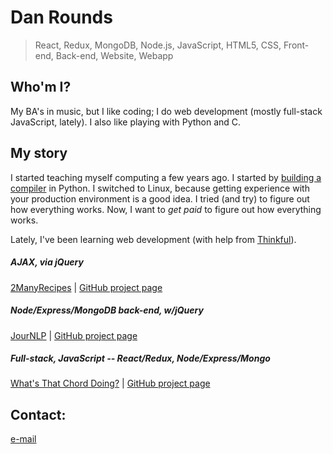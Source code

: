 # Dan Rounds

> React, Redux, MongoDB, Node.js, JavaScript, HTML5, CSS, Front-end, Back-end, Website, Webapp

## Who'm I?
My BA's in music, but I like coding; I do web development (mostly full-stack
JavaScript, lately). I also like playing with Python and C.

## My story
I started teaching myself computing a few years ago. I started by
[building a compiler](https://github.com/danrounds/Jack-Compiler/) in Python. I switched to
Linux, because getting experience with your production environment is a good
idea. I tried (and try) to figure out how everything works. Now, I want to _get
paid_ to figure out how everything works.

Lately, I've been learning web development (with help from [Thinkful](https://www.thinkful.com/)).

##### AJAX, via jQuery
[2ManyRecipes](https://danrounds.github.io/2ManyRecipes/) |
[GitHub project page](https://github.com/danrounds/2ManyRecipes/)

##### Node/Express/MongoDB back-end, w/jQuery
[JourNLP](https://jour-nlp.herokuapp.com) |
[GitHub project page](https://github.com/danrounds/JourNLP)

##### Full-stack, JavaScript -- React/Redux, Node/Express/Mongo
[What's That Chord Doing?](https://what-s-that-chord-doing.herokuapp.com/) |
[GitHub project page](https://github.com/danrounds/What-s-That-Chord-Doing/)

## Contact:
[e-mail](dan.rounds+portfolio@gmail.com)
